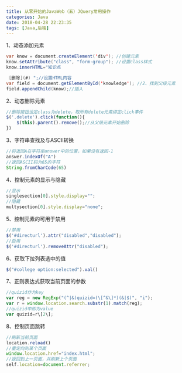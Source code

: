 ```yaml
---
title: 从零开始的JavaWeb（五）JQuery常用操作
categories: Java
date: 2018-04-28 22:23:35
tags: [Java,后端]
---
```


1、动态添加元素
```java
var know = document.createElement('div'); //创建元素
know.setAttribute("class", "form-group"); //设置class样式
know.innerHTML="知识点

 [删除](#) ";//设置HTML内容
var field = document.getElementById('knowledge'); //2、找到父级元素
field.appendChild(know);//插入
```
2、动态删除元素
```javascript
//删除按钮设定class为delete，取所有delete元素绑定click事件
$('.delete').click(function(){
	$(this).parent().remove();//从父级元素开始删除
})
```
3、字符串查找及与ASCII转换

```javascript
//将返回A在字符串answer中的位置，如果没有返回-1
answer.indexOf("A")
//返回ASCII码为65的字符
String.fromCharCode(65)
```

4、控制元素的显示与隐藏
```javascript
//显示
singlesection[0].style.display="";
//隐藏
multysection[0].style.display="none";
```
5、控制元素的可用于禁用
```javascript
//禁用
$('#directurl').attr("disabled","disabled");
//启用
$('#directurl').removeAttr("disabled");
```
6、获取下拉列表选中的值
```javascript
$("#college option:selected").val()
```
7、正则表达式获取当前页面的参数
```javascript
//quizid作为key
var reg = new RegExp("(^|&)quizid=(\[^&\]*)(&|$)", "i");  
var r = window.location.search.substr(1).match(reg);
//quizid中即为value
var quizid=r\[2\];
```
8、控制页面跳转
```javascript
//刷新当前页面
location.reload() 
//重定向到某个页面
window.location.href="index.html";
//返回到上一页面，并刷新上个页面
self.location=document.referrer;
```